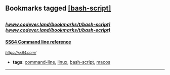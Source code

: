 ## Bookmarks tagged [[bash-script]](https://www.codever.land/search?q=[bash-script])

_<sup><sup>[www.codever.land/bookmarks/t/bash-script](www.codever.land/bookmarks/t/bash-script)</sup></sup>_
---
#### [SS64 Command line reference](https://ss64.com/)
_<sup>https://ss64.com/</sup>_

* **tags**: [command-line](../tagged/command-line.md), [linux](../tagged/linux.md), [bash-script](../tagged/bash-script.md), [macos](../tagged/macos.md)
---
